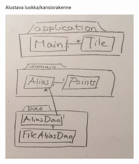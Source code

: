 Alustava luokka/kansiorakenne

<img src="https://github.com/ssuihko/ot-harjoitustyo/blob/master/dokumentaatio/kuvat/IMG_2803.jpg" width="400" height="450">
